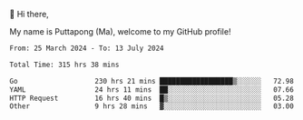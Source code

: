 👋 Hi there,

My name is Puttapong (Ma), welcome to my GitHub profile!

<!--START_SECTION:waka-->

```txt
From: 25 March 2024 - To: 13 July 2024

Total Time: 315 hrs 38 mins

Go                   230 hrs 21 mins ██████████████████▒░░░░░░   72.98 %
YAML                 24 hrs 11 mins  ██░░░░░░░░░░░░░░░░░░░░░░░   07.66 %
HTTP Request         16 hrs 40 mins  █▒░░░░░░░░░░░░░░░░░░░░░░░   05.28 %
Other                9 hrs 28 mins   ▓░░░░░░░░░░░░░░░░░░░░░░░░   03.00 %
```

<!--END_SECTION:waka-->
